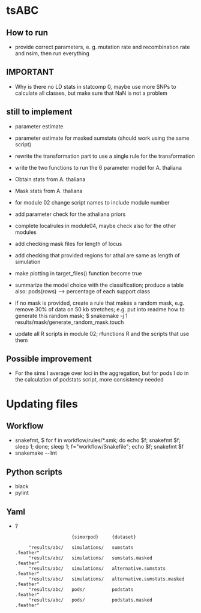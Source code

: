 # tsABC

## How to run
 + provide correct parameters, e. g. mutation rate and recombination rate and nsim, then run everything

## IMPORTANT
 + Why is there no LD stats in statcomp 0, maybe use more SNPs to calculate all classes, but make sure that NaN is not a problem

## still to implement
 + parameter estimate
 + parameter estimate for masked sumstats (should work using the same script)
 + rewrite the transformation part to use a single rule for the transformation
 + write the two functions to run the 6 parameter model for A. thaliana
 + Obtain stats from A. thaliana
 + Mask stats from A. thaliana
 + for module 02 change script names to include module number
 + add parameter check for the athaliana priors
 + complete localrules in module04, maybe check also for the other modules
 + add checking mask files for length of locus
 + add checking that provided regions for athal are same as length of simulation
 + make plotting in target_files() function become true
 + summarize the model choice with the classification; produce a table also: pods(rows) --> percentage of each support class

 + if no mask is provided, create a rule that makes a random mask, e.g. remove 30% of data on 50 kb stretches; e.g. put into readme how to generate this random mask; $ snakemake -j 1 results/mask/generate_random_mask.touch
 + update all R scripts in module 02; rfunctions R and the scripts that use them

## Possible improvement

 + For the sims I average over loci in the aggregation, but for pods I do in the calculation of podstats script, more consistency needed

# Updating files

## Workflow
 + snakefmt, $ for f in workflow/rules/*.smk; do echo $f; snakefmt $f; sleep 1; done; sleep 1; f="workflow/Snakefile"; echo $f; snakefmt $f
 + snakemake --lint

## Python scripts
 + black
 + pylint

## Yaml
 + ?



                            {simorpod}     {dataset}

            "results/abc/   simulations/   sumstats                       .feather"
            "results/abc/   simulations/   sumstats.masked                .feather"
            "results/abc/   simulations/   alternative.sumstats           .feather"
            "results/abc/   simulations/   alternative.sumstats.masked    .feather"
            "results/abc/   pods/          podstats                       .feather"
            "results/abc/   pods/          podstats.masked                .feather"
